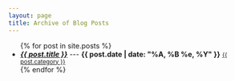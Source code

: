 ```yaml
---
layout: page
title: Archive of Blog Posts
---
```


<section>
<ul>
  {% for post in site.posts %}
  <li>
    <i><a href="{{site.baseurl}}{{post.url}}"><strong>{{ post.title }}</strong></a></i> --- <strong>{{ post.date | date: "%A, %B %e, %Y" }}</strong>
<small><a class="category" href="{{site.baseurl}}/categories/{{ post.category | downcase }}.html">{{ post.category }}</a></small>
  </li>
  {% endfor %}
</ul>
</section>

